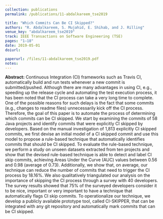 ```yaml
---
collection: publications
permalink: /publications/11-abdalkareem_tse2019

title: "Which Commits Can Be CI Skipped?"
authors: "R. Abdalkareem, S. Mujahid, E. Shihab, and J. Rilling"
venue_key: "abdalkareem_tse2019"
track: IEEE Transactions on Software Engineering (TSE)
pages: "1–18"
date: 2019-05-01
doiurl: 

paperurl: /files/11-abdalkareem_tse2019.pdf
notes:
---
```


**Abstract:** Continuous Integration (CI) frameworks such as Travis CI, automatically build and run tests whenever a new commit is
              submitted/pushed. Although there are many advantages in using CI, e.g., speeding up the release cycle and automating the test
              execution process, it has been noted that the CI process can take a very long time to complete. One of the possible reasons for such
              delays is the fact that some commits (e.g., changes to readme files) unnecessarily kick off the CI process.
              Therefore, the goal of this paper is to automate the process of determining which commits can be CI skipped. We start by examining
              the commits of 58 Java projects and identify commits that were explicitly CI skipped by developers. Based on the manual investigation
              of 1,813 explicitly CI skipped commits, we first devise an initial model of a CI skipped commit and use this model to propose a
              rule-based technique that automatically identifies commits that should be CI skipped. To evaluate the rule-based technique, we perform
              a study on unseen datasets extracted from ten projects and show that the devised rule-based technique is able to detect and label CI
              skip commits, achieving Areas Under the Curve (AUC) values between 0.56 and 0.98 (average of 0.73). Additionally, we show that, on
              average, our technique can reduce the number of commits that need to trigger the CI process by 18.16%. We also qualitatively
              triangulated our analysis on the importance of skipping the CI process through a survey with 40 developers. The survey results showed
              that 75% of the surveyed developers consider it to be nice, important or very important to have a technique that automatically flags CI
              skip commits. To operationalize our technique, we develop a publicly available prototype tool, called CI-SKIPPER, that can be
              integrated with any git repository and automatically mark commits that can be CI skipped.